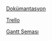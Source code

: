 [Dokümantasyon](https://docs.google.com/document/d/19M3zpuckk4Od5tx5C9APP76P0dV7Ynl3Q2wbqwjU7N8/edit?usp=sharing)

[Trello](https://trello.com/b/1592n1i8/lezzar-project-management)

[Gantt Şeması](https://docs.google.com/spreadsheets/d/1gnjZdKAzyBzLWhncWz66jLo9wMhTEyRoKHVcmsQBVUc/edit#gid=1978642551)
